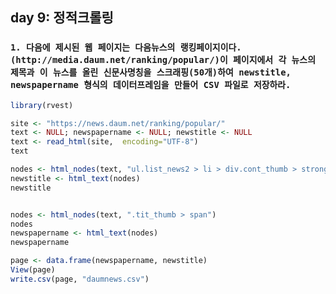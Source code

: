 ## day 9: 정적크롤링

### `1. 다음에 제시된 웹 페이지는 다음뉴스의 랭킹페이지이다. (http://media.daum.net/ranking/popular/)이 페이지에서 각 뉴스의 제목과 이 뉴스를 올린 신문사명칭을 스크래핑(50개)하여 newstitle, newspapername 형식의 데이터프레임을 만들어 CSV 파일로 저장하라.`



``` R
library(rvest)

site <- "https://news.daum.net/ranking/popular/"
text <- NULL; newspapername <- NULL; newstitle <- NULL
text <- read_html(site,  encoding="UTF-8")
text

nodes <- html_nodes(text, "ul.list_news2 > li > div.cont_thumb > strong.tit_thumb > a.link_txt")
newstitle <- html_text(nodes)
newstitle


nodes <- html_nodes(text, ".tit_thumb > span")
nodes
newspapername <- html_text(nodes)
newspapername

page <- data.frame(newspapername, newstitle)
View(page)
write.csv(page, "daumnews.csv")
```



